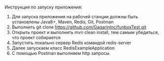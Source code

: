 Инструкция по запуску приложения:
1. Для запуска приложения на рабочей станции должны быть установлены Java8+, Maven, Redis, Git, Postman
2. Выполнить git clone https://github.com/GagarinInc/funboxTest.git
3. Открыть проект и выполнить mvn clean install, тем самым убедиться, что проект собирается
4. Запустить локально сервер Redis командой redis-server
5. Далее запускаем класс RedisExampleApplication
6. С помощью Postman выполняем http запросы.
